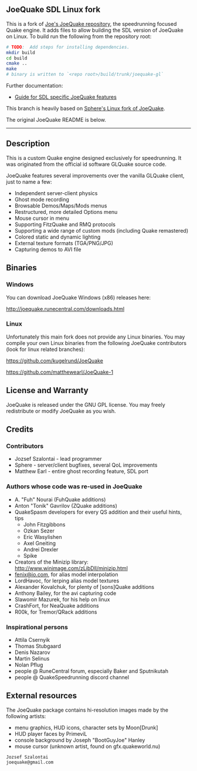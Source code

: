 ﻿## JoeQuake SDL Linux fork

This is a fork of
[Joe's JoeQuake repository](https://github.com/j0zzz/JoeQuake), the speedrunning
focused Quake engine.  It adds files to allow building the SDL version of
JoeQuake on Linux.  To build run the following from the repository root:

```bash
# TODO:  Add steps for installing dependencies.
mkdir build
cd build
cmake ..
make
# binary is written to `<repo root>/build/trunk/joequake-gl`
```

Further documentation:
- [Guide for SDL specific JoeQuake features](SDL.md)


This branch is heavily based on
[Sphere's Linux fork of JoeQuake](https://github.com/kugelrund/JoeQuake/tree/linux).

The original JoeQuake README is below.

---

## Description

This is a custom Quake engine designed exclusively for speedrunning.
It was originated from the official id software GLQuake source code.

JoeQuake features several improvements over the vanilla GLQuake client, just to name a few:
* Independent server-client physics
* Ghost mode recording
* Browsable Demos/Maps/Mods menus
* Restructured, more detailed Options menu
* Mouse cursor in menu
* Supporting FitzQuake and RMQ protocols
* Supporting a wide range of custom mods (including Quake remastered)
* Colored static and dynamic lighting
* External texture formats (TGA/PNG/JPG)
* Capturing demos to AVI file

## Binaries

### Windows

You can download JoeQuake Windows (x86) releases here:

http://joequake.runecentral.com/downloads.html

### Linux

Unfortunately this main fork does not provide any Linux binaries.
You may compile your own Linux binaries from the following JoeQuake 
contributors (look for linux related branches):

https://github.com/kugelrund/JoeQuake

https://github.com/matthewearl/JoeQuake-1

## License and Warranty

JoeQuake is released under the GNU GPL license.
You may freely redistribute or modify JoeQuake as you wish.

## Credits

### Contributors

* Jozsef Szalontai - lead programmer
* Sphere - server/client bugfixes, several QoL improvements
* Matthew Earl - entire ghost recording feature, SDL port

### Authors whose code was re-used in JoeQuake

* A. "Fuh" Nourai (FuhQuake additions)
* Anton "Tonik" Gavrilov (ZQuake additions)
* QuakeSpasm developers for every QS addition and their useful hints, tips
	* John Fitzgibbons
	* Ozkan Sezer
	* Eric Wasylishen
	* Axel Gneiting
	* Andrei Drexler
	* Spike
* Creators of the Minizip library: http://www.winimage.com/zLibDll/minizip.html
* fenix@io.com, for alias model interpolation
* LordHavoc, for lerping alias model textures
* Alexander Kovalchuk, for plenty of [sons]Quake additions
* Anthony Bailey, for the avi capturing code
* Slawomir Mazurek, for his help on linux
* CrashFort, for NeaQuake additions
* R00k, for Tremor/QRack additions

### Inspirational persons

* Attila Csernyik
* Thomas Stubgaard
* Denis Nazarov
* Martin Selinus
* Nolan Pflug
* people @ RuneCentral forum, especially Baker and Sputnikutah
* people @ QuakeSpeedrunning discord channel

## External resources

The JoeQuake package contains hi-resolution images made by the following artists:

* menu graphics, HUD icons, character sets by Moon[Drunk]
* HUD player faces by PrimeviL
* console background by Joseph "BootGuyJoe" Hanley
* mouse cursor (unknown artist, found on gfx.quakeworld.nu)

```
Jozsef Szalontai
joequake@gmail.com
```
